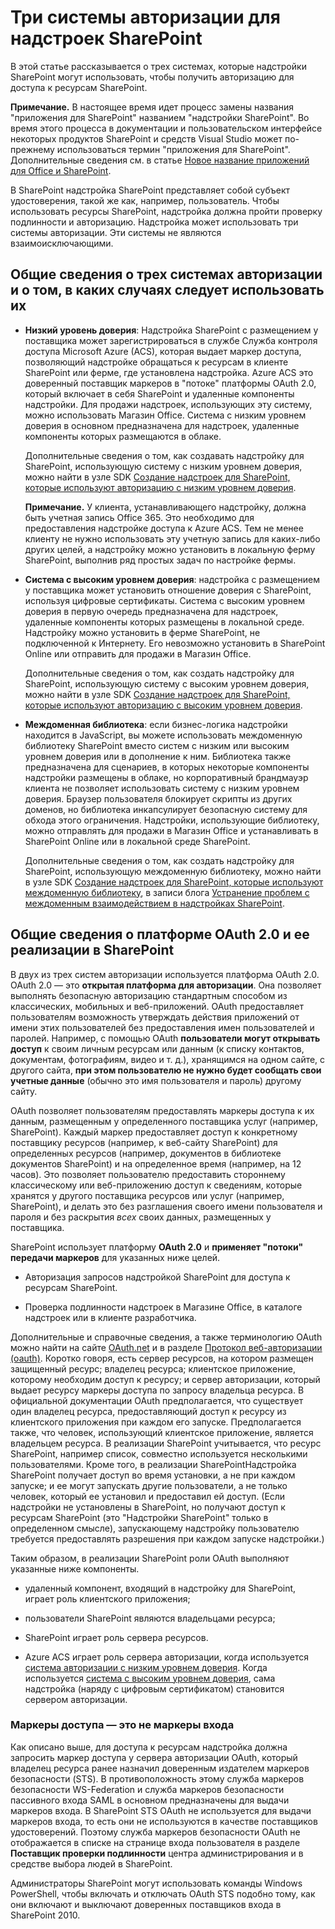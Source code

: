 # <a name="three-authorization-systems-for-sharepoint-add-ins"></a>Три системы авторизации для надстроек SharePoint
В этой статье рассказывается о трех системах, которые надстройки SharePoint могут использовать, чтобы получить авторизацию для доступа к ресурсам SharePoint.
 

 **Примечание.** В настоящее время идет процесс замены названия "приложения для SharePoint" названием "надстройки SharePoint". Во время этого процесса в документации и пользовательском интерфейсе некоторых продуктов SharePoint и средств Visual Studio может по-прежнему использоваться термин "приложения для SharePoint". Дополнительные сведения см. в статье [Новое название приложений для Office и SharePoint](new-name-for-apps-for-sharepoint#bk_newname).
 

В SharePoint надстройка SharePoint представляет собой субъект удостоверения, такой же как, например, пользователь. Чтобы использовать ресурсы SharePoint, надстройка должна пройти проверку подлинности и авторизацию. Надстройка может использовать три системы авторизации. Эти системы не являются взаимоисключающими.
 

## <a name="understand-the-three-authorization-systems-and-when-to-use-them"></a>Общие сведения о трех системах авторизации и о том, в каких случаях следует использовать их
<a name="UnderstandThreeSystems"> </a>


 

 

-  **Низкий уровень доверия**: Надстройка SharePoint с размещением у поставщика может зарегистрироваться в службе Служба контроля доступа Microsoft Azure (ACS), которая выдает маркер доступа, позволяющий надстройке обращаться к ресурсам в клиенте SharePoint или ферме, где установлена надстройка. Azure ACS это доверенный поставщик маркеров в "потоке" платформы OAuth 2.0, который включает в себя SharePoint и удаленные компоненты надстройки. Для продажи надстроек, использующих эту систему, можно использовать Магазин Office. Система с низким уровнем доверия в основном предназначена для надстроек, удаленные компоненты которых размещаются в облаке.
    
    Дополнительные сведения о том, как создавать надстройку для SharePoint, использующую систему с низким уровнем доверия, можно найти в узле SDK  [Создание надстроек для SharePoint, которые используют авторизацию с низким уровнем доверия](creating-sharepoint-add-ins-that-use-low-trust-authorization).
    
     **Примечание.** У клиента, устанавливающего надстройку, должна быть учетная запись Office 365. Это необходимо для предоставления надстройке доступа к Azure ACS. Тем не менее клиенту не нужно использовать эту учетную запись для каких-либо других целей, а надстройку можно установить в локальную ферму SharePoint, выполнив ряд простых задач по настройке фермы.
-  **Система с высоким уровнем доверия**: надстройка с размещением у поставщика может установить отношение доверия с SharePoint, используя цифровые сертификаты. Система с высоким уровнем доверия в первую очередь предназначена для надстроек, удаленные компоненты которых размещены в локальной среде. Надстройку можно установить в ферме SharePoint, не подключенной к Интернету. Его невозможно установить в SharePoint Online или отправить для продажи в Магазин Office.
    
    Дополнительные сведения о том, как создать надстройку для SharePoint, использующую систему с высоким уровнем доверия, можно найти в узле SDK  [Создание надстроек для SharePoint, которые используют авторизацию с высоким уровнем доверия](creating-sharepoint-add-ins-that-use-high-trust-authorization).
    
 
-  **Междоменная библиотека**: если бизнес-логика надстройки находится в JavaScript, вы можете использовать междоменную библиотеку SharePoint вместо систем с низким или высоким уровнем доверия или в дополнение к ним. Библиотека также предназначена для сценариев, в которых некоторые компоненты надстройки размещены в облаке, но корпоративный брандмауэр клиента не позволяет использовать систему с низким уровнем доверия. Браузер пользователя блокирует скрипты из других доменов, но библиотека инкапсулирует безопасную систему для обхода этого ограничения. Надстройки, использующие библиотеку, можно отправлять для продажи в Магазин Office и устанавливать в SharePoint Online или в локальной среде SharePoint.
    
    Дополнительные сведения о том, как создать надстройку для SharePoint, использующую междоменную библиотеку, можно найти в узле SDK  [Создание надстроек для SharePoint, которые используют междоменную библиотеку](creating-sharepoint-add-ins-that-use-the-cross-domain-library), в записи блога  [Устранение проблем с междоменным взаимодействием в надстройках SharePoint](http://blogs.msdn.com/b/officeapps/archive/2012/11/29/solving-cross-domain-problems-in-apps-for-sharepoint.aspx).
    
 

## <a name="background-information-about-the-oauth-20-framework-and-the-sharepoint-implementation-of-it"></a>Общие сведения о платформе OAuth 2.0 и ее реализации в SharePoint
<a name="UnderstandThreeSystems"> </a>

В двух из трех систем авторизации используется платформа OAuth 2.0. OAuth 2.0 — это **открытая платформа для авторизации**. Она позволяет выполнять безопасную авторизацию стандартным способом из классических, мобильных и веб-приложений. OAuth предоставляет пользователям возможность утверждать действия приложений от имени этих пользователей без предоставления имен пользователей и паролей. Например, с помощью OAuth **пользователи могут открывать доступ** к своим личным ресурсам или данным (к списку контактов, документам, фотографиям, видео и т. д.), хранящимся на одном сайте, с другого сайта, **при этом пользователю не нужно будет сообщать свои учетные данные** (обычно это имя пользователя и пароль) другому сайту.
 

 
OAuth позволяет пользователям предоставлять маркеры доступа к их данным, размещенным у определенного поставщика услуг (например, SharePoint). Каждый маркер предоставляет доступ к конкретному поставщику ресурсов (например, к веб-сайту SharePoint) для определенных ресурсов (например, документов в библиотеке документов SharePoint) и на определенное время (например, на 12 часов). Это позволяет пользователю предоставить стороннему классическому или веб-приложению доступ к сведениям, которые хранятся у другого поставщика ресурсов или услуг (например, SharePoint), и делать это без разглашения своего имени пользователя и пароля и без раскрытия  *всех*  своих данных, размещенных у поставщика.
 

 
SharePoint использует платформу **OAuth 2.0** и **применяет "потоки" передачи маркеров** для указанных ниже целей.
 

 

- Авторизация запросов надстройкой SharePoint для доступа к ресурсам SharePoint.
    
 
- Проверка подлинности надстроек в Магазине Office, в каталоге надстроек или в клиенте разработчика.
    
 
Дополнительные и справочные сведения, а также терминологию OAuth можно найти на сайте  [OAuth.net](http://oauth.net/) и в разделе [Протокол веб-авторизации (oauth)](http://datatracker.ietf.org/doc/active/). Коротко говоря, есть сервер ресурсов, на котором размещен защищенный ресурс; владелец ресурса; клиентское приложение, которому необходим доступ к ресурсу; и сервер авторизации, который выдает ресурсу маркеры доступа по запросу владельца ресурса. В официальной документации OAuth предполагается, что существует один владелец ресурса, предоставляющий доступ к ресурсу из клиентского приложения при каждом его запуске. Предполагается также, что человек, использующий клиентское приложение, является владельцем ресурса. В реализации SharePoint учитывается, что ресурс SharePoint, например список, совместно используется несколькими пользователями. Кроме того, в реализации SharePointНадстройка SharePoint получает доступ во время установки, а не при каждом запуске; и ее могут запускать другие пользователи, а не только человек, который ее установил и предоставил ей доступ. (Если надстройки не установлены в SharePoint, но получают доступ к ресурсам SharePoint (это "Надстройки SharePoint" только в определенном смысле), запускающему надстройку пользователю требуется предоставлять разрешения при каждом запуске надстройки.)
 

 
Таким образом, в реализации SharePoint роли OAuth выполняют указанные ниже компоненты.
 

 

- удаленный компонент, входящий в надстройку для SharePoint, играет роль клиентского приложения;
    
 
- пользователи SharePoint являются владельцами ресурса;
    
 
- SharePoint играет роль сервера ресурсов.
    
 
- Azure ACS играет роль сервера авторизации, когда используется  [система авторизации с низким уровнем доверия](creating-sharepoint-add-ins-that-use-low-trust-authorization). Когда используется  [система с высоким уровнем доверия](creating-sharepoint-add-ins-that-use-high-trust-authorization), сама надстройка (наряду с цифровым сертификатом) становится сервером авторизации.
    
 

### <a name="access-tokens-are-not-sign-in-tokens"></a>Маркеры доступа — это не маркеры входа
<a name="FileName_uniquekeyword3"> </a>

Как описано выше, для доступа к ресурсам надстройка должна запросить маркер доступа у сервера авторизации OAuth, который владелец ресурса ранее назначил доверенным издателем маркеров безопасности (STS). В противоположность этому служба маркеров безопасности WS-Federation и служба маркеров безопасности пассивного входа SAML в основном предназначены для выдачи маркеров входа. В SharePoint STS OAuth не используется для выдачи маркеров входа, то есть они не используются в качестве поставщиков удостоверений. Поэтому служба маркеров безопасности OAuth не отображается в списке на странице входа пользователя в разделе **Поставщик проверки подлинности** центра администрирования и в средстве выбора людей в SharePoint.
 

 
Администраторы SharePoint могут использовать команды Windows PowerShell, чтобы включать и отключать OAuth STS подобно тому, как они включают и выключают доверенных поставщиков входа в SharePoint 2010. 
 

 

